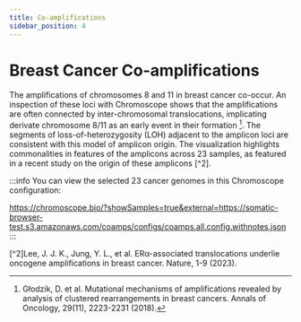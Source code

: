 ```yaml
---
title: Co-amplifications
sidebar_position: 4
---
```


# Breast Cancer Co-amplifications

The amplifications of chromosomes 8 and 11 in breast cancer co-occur. An inspection of these loci with Chromoscope shows that the amplifications are often connected by inter-chromosomal translocations, implicating derivate chromosome 8/11 as an early event in their formation [^1]. The segments of loss-of-heterozygosity (LOH) adjacent to the amplicon loci are consistent with this model of amplicon origin. The visualization highlights commonalities in features of the amplicons across 23 samples, as featured in a recent study on the origin of these amplicons [^2].

:::info
You can view the selected 23 cancer genomes in this Chromoscope configuration:

https://chromoscope.bio/?showSamples=true&external=https://somatic-browser-test.s3.amazonaws.com/coamps/configs/coamps.all.config.withnotes.json
:::

[^1]:Głodzik, D. et al. Mutational mechanisms of amplifications revealed by analysis of clustered rearrangements in breast cancers. Annals of Oncology, 29(11), 2223-2231 (2018).

[^2]Lee, J. J. K., Jung, Y. L., et al.  ERα-associated translocations underlie oncogene amplifications in breast cancer. Nature, 1-9 (2023).

